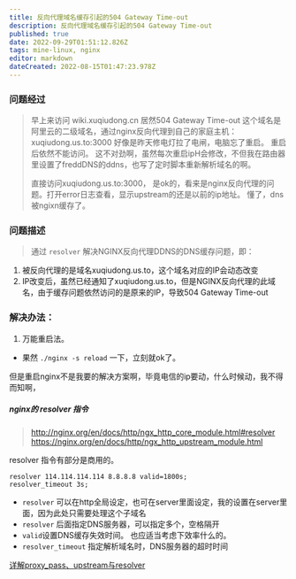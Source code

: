 ```yaml
---
title: 反向代理域名缓存引起的504 Gateway Time-out
description: 反向代理域名缓存引起的504 Gateway Time-out
published: true
date: 2022-09-29T01:51:12.826Z
tags: mine-linux, nginx
editor: markdown
dateCreated: 2022-08-15T01:47:23.978Z
---
```



### 问题经过

>    早上来访问 wiki.xuqiudong.cn 居然504 Gateway Time-out
 这个域名是阿里云的二级域名，通过nginx反向代理到自己的家庭主机：xuqiudong.us.to:3000
 好像是昨天修电灯拉了电闸，电脑忘了重启。
 重启后依然不能访问。 这不对劲啊，虽然每次重启ipH会修改，不但我在路由器里设置了freddDNS的ddns，也写了定时脚本重新解析域名的啊。
 > 
 > 直接访问xuqiudong.us.to:3000， 是ok的，看来是nginx反向代理的问题。打开error日志查看，显示upstream的还是以前的ip地址。 懂了，dns被ngixn缓存了。
 
### 问题描述
> 通过 `resolver` 解决NGINX反向代理DDNS的DNS缓存问题，即：
  1. 被反向代理的是域名xuqiudong.us.to，这个域名对应的IP会动态改变
  2. IP改变后，虽然已经通知了xuqiudong.us.to，但是NGINX反向代理的此域名，由于缓存问题依然访问的是原来的IP，导致504 Gateway Time-out
  
  

 
 
 ### 解决办法：
 1. 万能重启法。
   - 果然 `./nginx -s reload` 一下，立刻就ok了。
   
 但是重启nginx不是我要的解决方案啊，毕竟电信的ip要动，什么时候动，我不得而知啊，
 
##### nginx的 resolver  指令
> http://nginx.org/en/docs/http/ngx_http_core_module.html#resolver
https://nginx.org/en/docs/http/ngx_http_upstream_module.html
 
 resolver 指令有部分是商用的。
 
``` 
resolver 114.114.114.114 8.8.8.8 valid=1800s;
resolver_timeout 3s;
``` 
- `resolver` 可以在http全局设定，也可在server里面设定，我的设置在server里面，因为此处只需要处理这个子域名
- `resolver` 后面指定DNS服务器，可以指定多个，空格隔开
- `valid`设置DNS缓存失效时间。  也应适当考虑下效率什么的。
- `resolver_timeout` 指定解析域名时，DNS服务器的超时时间

[详解proxy_pass、upstream与resolver](https://www.jianshu.com/p/5caa48664da5)

